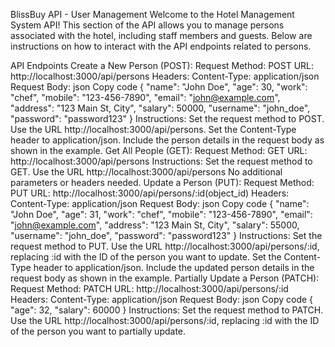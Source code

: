 BlissBuy API - User Management
Welcome to the Hotel Management System API! This section of the API allows you to manage persons associated with the hotel, including staff members and guests. Below are instructions on how to interact with the API endpoints related to persons.

API Endpoints
Create a New Person (POST):
Request Method: POST
URL: http://localhost:3000/api/persons
Headers:
Content-Type: application/json
Request Body:
json
Copy code
{
"name": "John Doe",
"age": 30,
"work": "chef",
"mobile": "123-456-7890",
"email": "john@example.com",
"address": "123 Main St, City",
"salary": 50000,
"username": "john_doe",
"password": "password123"
}
Instructions:
Set the request method to POST.
Use the URL http://localhost:3000/api/persons.
Set the Content-Type header to application/json.
Include the person details in the request body as shown in the example.
Get All People (GET):
Request Method: GET
URL: http://localhost:3000/api/persons
Instructions:
Set the request method to GET.
Use the URL http://localhost:3000/api/persons
No additional parameters or headers needed.
Update a Person (PUT):
Request Method: PUT
URL: http://localhost:3000/api/persons/:id(object_id)
Headers:
Content-Type: application/json
Request Body:
json
Copy code
{
"name": "John Doe",
"age": 31,
"work": "chef",
"mobile": "123-456-7890",
"email": "john@example.com",
"address": "123 Main St, City",
"salary": 55000,
"username": "john_doe",
"password": "password123"
}
Instructions:
Set the request method to PUT.
Use the URL http://localhost:3000/api/persons/:id, replacing :id with the ID of the person you want to update.
Set the Content-Type header to application/json.
Include the updated person details in the request body as shown in the example.
Partially Update a Person (PATCH):
Request Method: PATCH
URL: http://localhost:3000/api/persons/:id
Headers:
Content-Type: application/json
Request Body:
json
Copy code
{
"age": 32,
"salary": 60000
}
Instructions:
Set the request method to PATCH.
Use the URL http://localhost:3000/api/persons/:id, replacing :id with the ID of the person you want to partially update.
